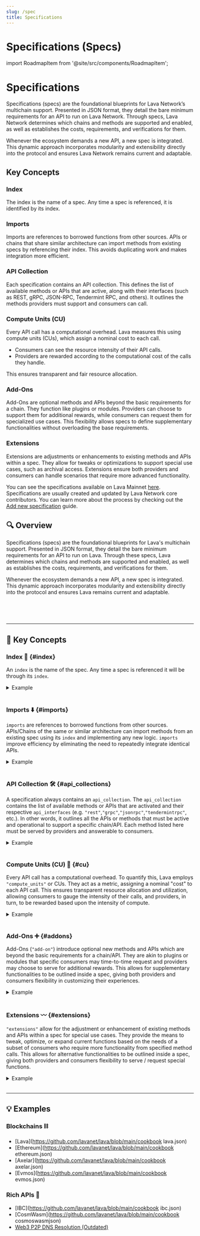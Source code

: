 ```yaml
---
slug: /spec
title: Specifications
---
```


# Specifications (Specs)

import RoadmapItem from '@site/src/components/RoadmapItem';

# Specifications

Specifications (specs) are the foundational blueprints for Lava Network’s multichain support. Presented in JSON format, they detail the bare minimum requirements for an API to run on Lava Network. Through specs, Lava Network determines which chains and methods are supported and enabled, as well as establishes the costs, requirements, and verifications for them.

Whenever the ecosystem demands a new API, a new spec is integrated. This dynamic approach incorporates modularity and extensibility directly into the protocol and ensures Lava Network remains current and adaptable. 


## Key Concepts

### Index
The index is the name of a spec. Any time a spec is referenced, it is identified by its index.

### Imports
Imports are references to borrowed functions from other sources. APIs or chains that share similar architecture can import methods from existing specs by referencing their index. This avoids duplicating work and makes integration more efficient.

### API Collection
Each specification contains an API collection. This defines the list of available methods or APIs that are active, along with their interfaces (such as REST, gRPC, JSON-RPC, Tendermint RPC, and others).
It outlines the methods providers must support and consumers can call.

### Compute Units (CU)
Every API call has a computational overhead. Lava measures this using compute units (CUs), which assign a nominal cost to each call.

- Consumers can see the resource intensity of their API calls.
- Providers are rewarded according to the computational cost of the calls they handle.

This ensures transparent and fair resource allocation.

### Add-Ons
Add-Ons are optional methods and APIs beyond the basic requirements for a chain. They function like plugins or modules. Providers can choose to support them for additional rewards, while consumers can request them for specialized use cases.
This flexibility allows specs to define supplementary functionalities without overloading the base requirements.

### Extensions
Extensions are adjustments or enhancements to existing methods and APIs within a spec. They allow for tweaks or optimizations to support special use cases, such as archival access.
Extensions ensure both providers and consumers can handle scenarios that require more advanced functionality.


You can see the specifications available on Lava Mainnet [here](https://github.com/lavanet/lava/tree/main/specs/mainnet-1/specs). 
Specifications are usually created and updated by Lava Network core contributors. You can learn more about the process by checking out the [Add new specification](add-spec) guide.








## 🔍 Overview

Specifications (specs) are the foundational blueprints for Lava's multichain support. Presented in JSON format, they detail the bare minimum requirements for an API to run on Lava. Through these specs, Lava determines which chains and methods are supported and enabled, as well as establishes the costs, requirements, and verifications for them.

Whenever the ecosystem demands a new API, a new spec is integrated. This dynamic approach incorporates modularity and extensibility directly into the protocol and ensures Lava remains current and adaptable.

<br/>

[<RoadmapItem icon="⛓️‍💥" title="Add a Spec" description="Learn how to propose a new chain/API on Lava"/>](/add-spec)
[<RoadmapItem icon="📐🗜️" title="Deep Dive into Specs" description="See a living reference manual for all the fields in a Spec"/>](/spec-reference)

<br/>
<hr />

## 📖 Key Concepts

### Index 📑 {#index}

An `index` is the name of the spec. Any time a spec is referenced it will be through its `index`.

<details>
<summary> Example </summary>

You can see the `EVMOS` spec live in production:

```json
{
    "proposal": {
        "title": "Add Specs: Evmos",
        "description": "Adding new specification support for relaying Evmos data on Lava",
        "specs": [
            {
                "index": "EVMOS",
                "name": "evmos mainnet",
                "enabled": true,
```
</details><br/>

### Imports ⬇️ {#imports}

`imports` are references to borrowed functions from other sources. APIs/Chains of the same or similar architecture can import methods from an existing spec using its `index` and implementing any new logic. `imports` improve efficiency by eliminating the need to repeatedly integrate identical APIs.

<details>
<summary> Example </summary>

The following spec implements both Cosmos and Ethereum methods:

```json
"imports": [
  "COSMOSSDK",
  "ETH1"
]
```
</details><br/>

### API Collection 🛠️ {#api_collections}

A specification always contains an `api_collection`. The `api_collection` contains the list of available methods or APIs that are activated and their respective `api_interfaces` (e.g. `"rest"`,`"grpc"`,`"jsonrpc"`,`"tendermintrpc"`, etc.). In other words, it outlines all the APIs or methods that must be active and operational to support a specific chain/API. Each method listed here must be served by providers and answerable to consumers.

<details>
<summary> Example </summary>

```json
  "api_collections": [
                    {
                        "enabled": true,
                        "collection_data": {
                            "api_interface": "rest",
                            "internal_path": "",
                            "type": "GET",
                            "add_on": ""
                        },
                        "apis": [
                            {
                            }
                        ]
```
</details><br/>

### Compute Units (CU) 🔢 {#cu}

Every API call has a computational overhead. To quantify this, Lava employs `"compute_units"` or CUs. They act as a metric, assigning a nominal "cost" to each API call. This ensures transparent resource allocation and utilization, allowing consumers to gauge the intensity of their calls, and providers, in turn, to be rewarded based upon the intensity of compute.

<details>
<summary> Example </summary>

```json
 "apis": [
                            {
                                "name": "/evmos/claims/v1/claims_records",
                                "block_parsing": {
                                    "parser_arg": [
                                        "latest"
                                    ],
                                    "parser_func": "DEFAULT"
                                },
                                "compute_units": 10,
                                "enabled": true,
                                "category": {
                                    "deterministic": true,
                                    "local": false,
                                    "subscription": false,
                                    "stateful": 0
                                },
                                "extra_compute_units": 0
                            }
```
</details><br/>

### Add-Ons ➕ {#addons}

Add-Ons (`"add-on"`) introduce optional new methods and APIs which are beyond the basic requirements for a chain/API. They are akin to plugins or modules that specific consumers may time-to-time request and providers may choose to serve for additional rewards. This allows for supplementary functionalities to be outlined inside a spec, giving both providers and consumers flexibility in customizing their experiences.

<details>
<summary> Example </summary>

The following is a snippet of the `debug` add-on for our `ETH1` spec:

```json

"collection_data": {
                            "api_interface": "jsonrpc",
                            "internal_path": "",
                            "type": "POST",
                            "add_on": "debug"
                        },
                        "apis": [
                            {
                                "name": "debug_getBadBlocks",
                                "block_parsing": {
                                    "parser_arg": [
                                        "latest"
                                    ],
                                    "parser_func": "DEFAULT"
                                },

```
</details><br/>

### Extensions 〰️ {#extensions}

`"extensions"` allow for the adjustment or enhancement of existing methods and APIs within a spec for special use cases. They provide the means to tweak, optimize, or expand current functions based on the needs of a subset of consumers who require more functionality from specified method calls. This allows for alternative functionalities to be outlined inside a spec, giving both providers and consumers flexibility to serve / request special functions.

<details>
<summary> Example </summary>

The following is a snippet of the `"archive"` extension from our `ETH1` spec:

```json
                        "extensions": [
                            {
                                "name": "archive",
                                "cu_multiplier": 5,
                                "rule": {
                                    "block":254
                                }
                            }
                        ]

```

This example specifies archive nodes who receive a "`cu_multiplier`" (hence more rewards) for returning earlier blocks.
</details><br/>

<hr />

## 💡 Examples

### Blockchains ⛓️

- [Lava](https://github.com/lavanet/lava/blob/main/cookbook lava.json)
- [Ethereum](https://github.com/lavanet/lava/blob/main/cookbook ethereum.json)
- [Axelar](https://github.com/lavanet/lava/blob/main/cookbook axelar.json)
- [Evmos](https://github.com/lavanet/lava/blob/main/cookbook evmos.json)

### Rich APIs 🌟

- [IBC](https://github.com/lavanet/lava/blob/main/cookbook ibc.json)
- [CosmWasm](https://github.com/lavanet/lava/blob/main/cookbook cosmoswasmjson)
- [Web3 P2P DNS Resolution (Outdated)](https://github.com/lavanet/resolva/blob/main/spec.json)
